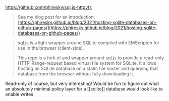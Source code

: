 https://github.com/phiresky/sql.js-httpvfs

> See my blog post for an introduction: [https://phiresky.github.io/blog/2021/hosting-sqlite-databases-on-github-pages/](https://phiresky.github.io/blog/2021/hosting-sqlite-databases-on-github-pages/)

> sql.js is a light wrapper around SQLite compiled with EMScripten for use in the browser (client-side).

> This repo is a fork of and wrapper around sql.js to provide a read-only HTTP-Range-request based virtual file system for SQLite. It allows hosting an SQLite database on a static file hoster and querying that database from the browser without fully downloading it.

Read-only of course, but very interesting! Would be fun to figure out what an absolutely minimal policy layer for a [[sqlite]] database would look like to enable writes